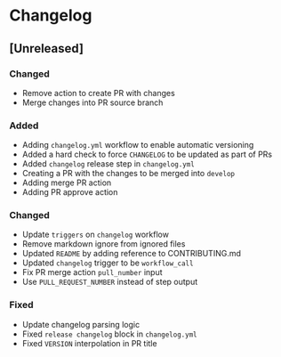 # Changelog

## [Unreleased]

### Changed

- Remove action to create PR with changes
- Merge changes into PR source branch

### Added

- Adding `changelog.yml` workflow to enable automatic versioning
- Added a hard check to force `CHANGELOG` to be updated as part of PRs
- Added `changelog` release step in `changelog.yml`
- Creating a PR with the changes to be merged into `develop`
- Adding merge PR action
- Adding PR approve action

### Changed

- Update `triggers` on `changelog` workflow
- Remove markdown ignore from ignored files
- Updated `README` by adding reference to CONTRIBUTING.md
- Updated `changelog` trigger to be `workflow_call`
- Fix PR merge action `pull_number` input
- Use `PULL_REQUEST_NUMBER` instead of step output


### Fixed

- Update changelog parsing logic
- Fixed `release changelog` block in `changelog.yml`
- Fixed `VERSION` interpolation in PR title

